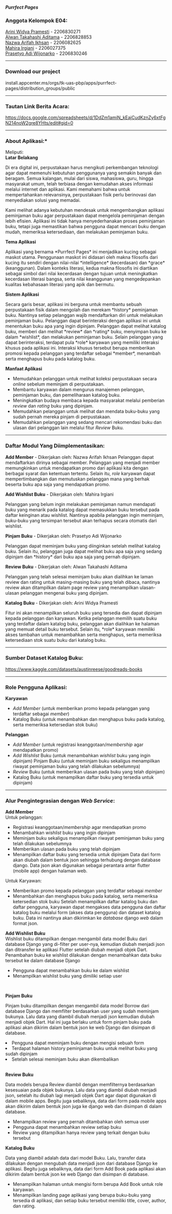 <h5>Purrfect Pages</h5>


### **Anggota Kelompok E04**: 
[Arini Widya Pramesti](https://github.com/widyaprms) - 2206830271<br>
[Alwan Takahashi Aditama](https://github.com/Ajiens) - 2206828853<br>
[Nazwa Arifah Ikhsan](https://github.com/nazwaikhsan) - 2206082625<br>
[Mahira Irgiani](https://github.com/mahirairgn) - 2206027375<br>
[Prasetyo Adi Wijonarko](https://github.com/prasetyoadii) - 2206830246
<hr>

### **Download our project**
install.appcenter.ms/orgs/tk-uas-pbp/apps/purrfect-pages/distribution_groups/public
<hr>

### **Tautan Link Berita Acara:**
https://docs.google.com/spreadsheets/d/1DdZm1amiN_kEajCudKznZy6xtFgN214noW2gre8YHts/edit#gid=0
<hr>

### **About Aplikasi:***
Meliputi:<br>
**Latar Belakang**
<p>Di era digital ini, perpustakaan harus mengikuti perkembangan teknologi agar dapat memenuhi kebutuhan penggunanya yang semakin banyak dan beragam. Semua kalangan, mulai dari siswa, mahasiswa, guru, hingga masyarakat umum, telah terbiasa dengan kemudahan akses informasi melalui internet dan aplikasi. Kami memahami bahwa untuk mempertahankan relevansinya, perpustakaan fisik perlu berinovasi dan menyediakan solusi yang memadai.</p>

<p>Kami melihat adanya kebutuhan mendesak untuk mengembangkan aplikasi peminjaman buku agar perpustakaan dapat mengelola peminjaman dengan lebih efisien. Aplikasi ini tidak hanya menyederhanakan proses peminjaman buku, tetapi juga memastikan bahwa pengguna dapat mencari buku dengan mudah, memeriksa ketersediaan, dan melakukan peminjaman buku.</p>

**Tema Aplikasi**
<p>Aplikasi yang bernama *Purrfect Pages* ini menjadikan kucing sebagai maskot utama. Penggunaan maskot ini didasari oleh makna filosofis dari kucing itu sendiri dengan nilai-nilai *intelligence* (kecerdasan) dan *grace* (keanggunan). Dalam konteks literasi, kedua makna filosofis ini diartikan sebagai simbol dari nilai kecerdasan dengan tujuan untuk meningkatkan kecerdasan literasi bangsa, serta nilai keanggunan yang mengedepankan kualitas kebahasaan literasi yang apik dan bermutu. </p>

**Sistem Aplikasi**
<p>Secara garis besar, aplikasi ini berguna untuk membantu sebuah perpustakaan fisik dalam mengolah dan merekam *history* peminjaman buku. Nantinya setiap pelanggan wajib mendaftarkan diri untuk melakukan peminjaman buku. Pelanggan dapat berinteraksi dengan aplikasi ini untuk menentukan buku apa yang ingin dipinjam. Pelanggan dapat melihat katalog buku, memberi dan melihat *review* dan *rating* buku, menyimpan buku ke dalam *wishlist*, dan melakukan peminjaman buku. Selain pelanggan yang dapat berinteraksi, terdapat pula *role* karyawan yang memiliki interaksi khusus pada aplikasi ini. Interaksi khusus tersebut berupa memberikan promosi kepada pelanggan yang terdaftar sebagai *member*, menambah serta menghapus buku pada katalog buku.</p>

**Manfaat Aplikasi**
- Memudahkan pelanggan untuk melihat koleksi perpustakaan secara *online* sebelum meminjam di perpustakaan.
- Membantu karyawan dalam mengurus manajemen pelanggan, peminjaman buku, dan pemeliharaan katalog buku.
- Meningkatkan budaya membaca kepada masyarakat melalui pemberian *review* dan *rating* buku yang dipinjam.
- Memudahkan pelanggan untuk melihat dan mendata buku-buku yang sudah pernah mereka pinjam di perpustakaan.
- Memudahkan pelanggan yang sedang mencari rekomendasi buku dan ulasan dari pelanggan lain melalui fitur *Review* Buku.
<hr>

### **Daftar Modul Yang Diimplementasikan:**
**Add Member** - Dikerjakan oleh: Nazwa Arifah Ikhsan
Pelanggan dapat mendaftarkan dirinya sebagai member. Pelanggan yang menjadi member memungkinkan untuk mendapatkan promo dari aplikasi kita dengan berbagai syarat dan ketentuan tertentu. Selain itu, *role* karyawan dapat mempertimbangkan dan memutuskan pelanggan mana yang berhak beserta buku apa saja yang mendapatkan promo.

**Add Wishlist Buku** - Dikerjakan oleh: Mahira Irgiani
<p>Pelanggan yang belum ingin melakukan peminjaman namun mendapati buku yang menarik pada katalog dapat memasukkan buku tersebut pada daftar keinginan atau wishlist. Nantinya apabila pelanggan ingin meminjam, buku-buku yang tersimpan tersebut akan terhapus secara otomatis dari wishlist.</p>

**Pinjam Buku** - Dikerjakan oleh: Prasetyo Adi Wijonarko 
<p>Pelanggan dapat meminjam buku yang diinginkan setelah melihat katalog buku. Selain itu, pelanggan juga dapat melihat buku apa saja yang sedang dipinjam dan *history* dari buku apa saja yang pernah dipinjam.</p>

**Review Buku** - Dikerjakan oleh: Alwan Takahashi Aditama
<p>Pelanggan yang telah selesai meminjam buku akan dialihkan ke laman review dan rating untuk masing-masing buku yang telah dibaca, nantinya review akan ditampilkan dalam page review yang menampilkan ulasan-ulasan pelanggan mengenai buku yang dipinjam.</p>

**Katalog Buku** - Dikerjakan oleh: Arini Widya Pramesti
<p>Fitur ini akan menampilkan seluruh buku yang tersedia dan dapat dipinjam kepada pelanggan dan karyawan. Ketika pelanggan memilih suatu buku yang terdaftar dalam katalog buku, pelanggan akan dialihkan ke halaman yang memuat detail buku tersebut. Selain itu, *role* karyawan memiliki akses tambahan untuk menambahkan serta menghapus, serta memeriksa ketersediaan stok suatu buku dari katalog buku. </p>
<hr>

### **Sumber Dataset Katalog Buku:**
https://www.kaggle.com/datasets/austinreese/goodreads-books
<hr>

### **Role Pengguna Aplikasi:**
**Karyawan**
- *Add Member* (untuk memberikan promo kepada pelanggan yang terdaftar sebagai *member*)
- Katalog Buku (untuk menambahkan dan menghapus buku pada katalog, serta memeriksa ketersedian stok buku)

**Pelanggan**
- *Add Member* (untuk registrasi keanggotaan/*membership* agar mendapatkan promo)
- *Add Wishlist* Buku (untuk menambahkan *wishlist*  buku yang ingin dipinjam)
Pinjam Buku (untuk meminjam buku sekaligus menampilkan riwayat peminjaman buku yang telah dilakukan sebelumnya)
- *Review* Buku (untuk memberikan ulasan pada buku yang telah dipinjam)
- Katalog Buku (untuk menampilkan daftar buku yang tersedia untuk dipinjam)

<hr>

### **Alur Pengintegrasian dengan *Web Service*:**
**Add Member**<br>
Untuk pelanggan: 
* Registrasi keanggotaan/*membership* agar mendapatkan promo
*  Menambahkan *wishlist*  buku yang ingin dipinjam
* Meminjam buku sekaligus menampilkan riwayat peminjaman buku yang telah dilakukan sebelumnya
* Memberikan ulasan pada buku yang telah dipinjam
* Menampilkan daftar buku yang tersedia untuk dipinjam
Data dari form akan diubah dalam bentuk json sehingga terhubung dengan database django. Data json akan digunakan sebagai perantara antar flutter (mobile app) dengan halaman web.

Untuk Karyawan: 
* Memberikan promo kepada pelanggan yang terdaftar sebagai *member*
* Menambahkan dan menghapus buku pada katalog, serta memeriksa ketersedian stok buku
Setelah menampilkan daftar katalog buku dan daftar pengguna, karyawan dapat mengakses data pengguna dan daftar katalog buku melalui form (akses data pengguna) dan dataset katalog buku. Data ini nantinya akan dikirimkan ke *database* django *web* dalam format json.  

**Add Wishlist Buku**<br>
Wishlist buku ditampilkan dengan mengambil data model Buku dari database Django yang di-filter per user-nya, kemudian diubah menjadi json dan ditransfer ke aplikasi Flutter setelah diubah menjadi objek Dart. Penambahan buku ke wishlist dilakukan dengan menambahkan data buku tersebut ke dalam database Django
<ul>
<li>Pengguna dapat menambahkan buku ke dalam wishlist</li>
<li>Menampilkan wishlist buku yang dimiliki setiap user</li>
</ul>

<br>

**Pinjam Buku**
<p>Pinjam buku ditampilkan dengan mengambil data model Borrow dari database Django dan memfilter berdasarkan user yang sudah meminjam bukunya. Lalu data yang diambil diubah menjadi json kemudian diubah menjadi objek Dart. Hal ini juga berlaku untuk form pinjam buku pada aplikasi akan dikirim dalam bentuk json ke web Django dan disimpan di database.</p>
<li> Pengguna dapat meminjam buku dengan mengisi sebuah form</li>
<li> Terdapat halaman history peminjaman buku untuk melihat buku yang sudah dipinjam</li>
<li> Setelah selesai meminjam buku akan dikembalikan</li>

<br>

**Review Buku**
<p> Data models berupa Review diambil dengan memfilternya berdasarkan kesesuaian pada objek bukunya. Lalu data yang diambil diubah menjadi json, setelah itu diubah lagi menjadi objek Dart agar dapat digunakan di dalam mobile apps. Begitu juga sebaliknya, data dari form pada mobile apps akan dikirim dalam bentuk json juga ke django web dan disimpan di dalam database.</p>
<ul>
<li>Menampilkan review yang pernah ditambahkan oleh semua user</li>
<li>Pengguna dapat menambahkan review setiap buku</li>
<li>Review yang ditampilkan hanya review yang terkait dengan buku tersebut</li>
</ul>

**Katalog Buku**
<p> Data yang diambil adalah data dari model Buku. Lalu, transfer data dilakukan dengan mengubah data menjadi json dari database Django ke aplikasi. Begitu juga sebaliknya, data dari form Add Book pada aplikasi akan dikirim dalam bentuk json ke web Django dan disimpan di database. </p>
<ul>
<li> Menampilkan halaman untuk mengisi form berupa Add Book untuk role karyawan. </li>
<li> Menampilkan landing page aplikasi yang berupa buku-buku yang tersedia di aplikasi, dan setiap buku tersebut memiliki title, cover, author, dan rating. </li>
</ul>            

